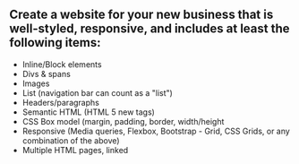 ## Create a website for your new business that is well-styled, responsive, and includes at least the following items:

- Inline/Block elements
- Divs & spans
- Images
- List (navigation bar can count as a "list")
- Headers/paragraphs
- Semantic HTML (HTML 5 new tags)
- CSS Box model (margin, padding, border,       width/height
- Responsive (Media queries, Flexbox, Bootstrap - Grid, CSS Grids, or any combination of the above)
- Multiple HTML pages, linked
